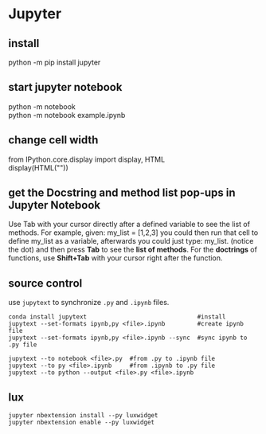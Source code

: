 # Jupyter

## install
  python -m pip install jupyter
  
## start jupyter notebook
  python -m notebook \
  python -m notebook example.ipynb

## change cell width  
  from IPython.core.display import display, HTML \
  display(HTML("<style>.container { width:100% !important; }</style>"))  
  
## get the Docstring and method list pop-ups in Jupyter Notebook
Use Tab with your cursor directly after a defined variable to see the list of methods. For example, given: my_list = [1,2,3] you could then run that cell to define my_list as a variable, afterwards you could just type: my_list. (notice the dot) and then press **Tab** to see the **list of methods**. For the **doctrings** of functions, use **Shift+Tab** with your cursor right after the function.
  
## source control
use `jupytext` to synchronize `.py` and `.ipynb` files.
```
conda install jupytext                               #install
jupytext --set-formats ipynb,py <file>.ipynb         #create ipynb file
jupytext --set-formats ipynb,py <file>.ipynb --sync  #sync ipynb to .py file

jupytext --to notebook <file>.py  #from .py to .ipynb file
jupytext --to py <file>.ipynb     #from .ipynb to .py file
jupytext --to python --output <file>.py <file>.ipynb 
```
  
## lux
    jupyter nbextension install --py luxwidget
    jupyter nbextension enable --py luxwidget
  
